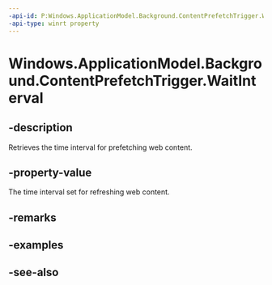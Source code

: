 ----api-id: P:Windows.ApplicationModel.Background.ContentPrefetchTrigger.WaitInterval
-api-type: winrt property
---<!-- Property syntaxpublic Windows.Foundation.TimeSpan WaitInterval { get; }--># Windows.ApplicationModel.Background.ContentPrefetchTrigger.WaitInterval## -descriptionRetrieves the time interval for prefetching web content.## -property-valueThe time interval set for refreshing web content.## -remarks## -examples## -see-also